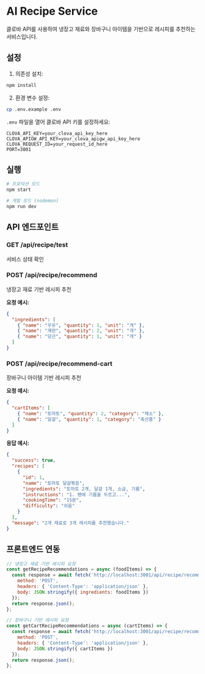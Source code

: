 # AI Recipe Service

클로바 API를 사용하여 냉장고 재료와 장바구니 아이템을 기반으로 레시피를 추천하는 서비스입니다.

## 설정

1. 의존성 설치:
```bash
npm install
```

2. 환경 변수 설정:
```bash
cp .env.example .env
```

`.env` 파일을 열어 클로바 API 키를 설정하세요:
```
CLOVA_API_KEY=your_clova_api_key_here
CLOVA_APIGW_API_KEY=your_clova_apigw_api_key_here  
CLOVA_REQUEST_ID=your_request_id_here
PORT=3001
```

## 실행

```bash
# 프로덕션 모드
npm start

# 개발 모드 (nodemon)
npm run dev
```

## API 엔드포인트

### GET /api/recipe/test
서비스 상태 확인

### POST /api/recipe/recommend
냉장고 재료 기반 레시피 추천

**요청 예시:**
```json
{
  "ingredients": [
    { "name": "우유", "quantity": 1, "unit": "개" },
    { "name": "계란", "quantity": 2, "unit": "개" },
    { "name": "당근", "quantity": 1, "unit": "개" }
  ]
}
```

### POST /api/recipe/recommend-cart  
장바구니 아이템 기반 레시피 추천

**요청 예시:**
```json
{
  "cartItems": [
    { "name": "토마토", "quantity": 2, "category": "채소" },
    { "name": "달걀", "quantity": 1, "category": "축산품" }
  ]
}
```

**응답 예시:**
```json
{
  "success": true,
  "recipes": [
    {
      "id": 1,
      "name": "토마토 달걀볶음",
      "ingredients": "토마토 2개, 달걀 1개, 소금, 기름",
      "instructions": "1. 팬에 기름을 두르고...",
      "cookingTime": "15분",
      "difficulty": "쉬움"
    }
  ],
  "message": "2개 재료로 3개 레시피를 추천했습니다."
}
```

## 프론트엔드 연동

```javascript
// 냉장고 재료 기반 레시피 요청
const getRecipeRecommendations = async (foodItems) => {
  const response = await fetch('http://localhost:3001/api/recipe/recommend', {
    method: 'POST',
    headers: { 'Content-Type': 'application/json' },
    body: JSON.stringify({ ingredients: foodItems })
  });
  return response.json();
};

// 장바구니 기반 레시피 요청
const getCartRecipeRecommendations = async (cartItems) => {
  const response = await fetch('http://localhost:3001/api/recipe/recommend-cart', {
    method: 'POST',
    headers: { 'Content-Type': 'application/json' },
    body: JSON.stringify({ cartItems })
  });
  return response.json();
};
```